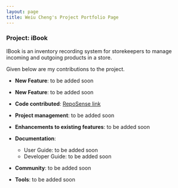 ```yaml
---
layout: page
title: Weiu Cheng's Project Portfolio Page
---
```


 ### Project: iBook

 IBook is an inventory recording system for storekeepers to manage incoming and outgoing products in a store.

 Given below are my contributions to the project.

 * **New Feature**: to be added soon

 * **New Feature**: to be added soon

 * **Code contributed**: [RepoSense link](https://nus-cs2103-ay2122s2.github.io/tp-dashboard/?search=DavidTan0527&breakdown=true)

 * **Project management**: to be added soon

 * **Enhancements to existing features**: to be added soon

 * **Documentation**:
     * User Guide:
       to be added soon
     * Developer Guide:
       to be added soon

 * **Community**: to be added soon

 * **Tools**: to be added soon

